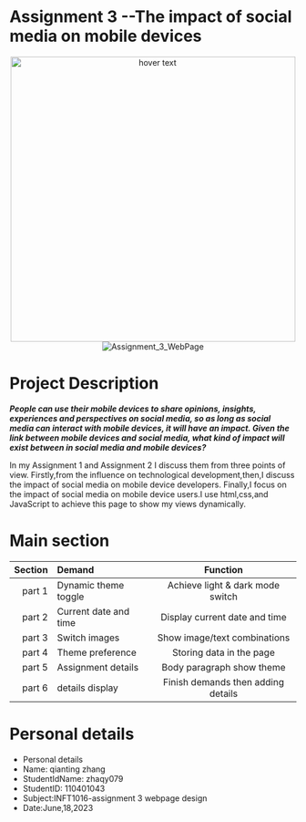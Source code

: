 # Assignment 3 --The impact of social media on mobile devices


<p align="center">
  <img src="https://upload.wikimedia.org/wikipedia/commons/e/e1/Social_media_platforms.jpg" width="500" title="hover text">
  <img src="Assignment_3_WebPage" alt="Assignment_3_WebPage">
</p>

# Project Description
***People can use their mobile devices to share opinions, insights, experiences and perspectives on social media, so as long as social media can interact with mobile devices, it will have an impact. Given the link between mobile devices and social media, what kind of impact will exist between in social media and mobile devices?***

  In my Assignment 1 and Assignment 2 I discuss them from three points of view. Firstly,from the influence on technological development,then,I discuss the impact of social media on mobile device developers. Finally,I focus on the impact of social media on mobile device users.I use html,css,and JavaScript to achieve this page to show my views dynamically.

# Main section
| Section | Demand                |  Function                          |
|    ---: | :---                  |  :---:                             |
|part 1   | Dynamic theme toggle  | Achieve light & dark mode switch   |
|part 2   | Current date and time | Display current date and time      |
|part 3   | Switch images         | Show image/text combinations       |
|part 4   | Theme preference      | Storing data in the page           |
|part 5   | Assignment details    | Body paragraph show theme          |
|part 6   | details display       | Finish demands then adding details |

# Personal details
+ Personal details
 + Name: qianting zhang 
 + StudentIdName: zhaqy079
 + StudentID: 110401043
 + Subject:INFT1016-assignment 3 webpage design
 + Date:June,18,2023

